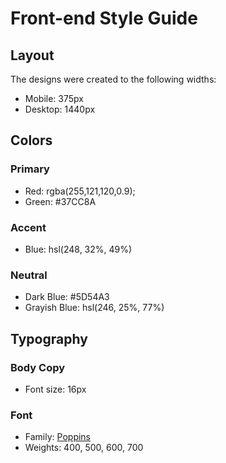 # Front-end Style Guide

## Layout

The designs were created to the following widths:

- Mobile: 375px
- Desktop: 1440px

## Colors

### Primary

- Red: rgba(255,121,120,0.9); 
- Green: #37CC8A

### Accent

- Blue: hsl(248, 32%, 49%)

### Neutral

- Dark Blue: #5D54A3 
- Grayish Blue: hsl(246, 25%, 77%)

## Typography

### Body Copy

- Font size: 16px

### Font

- Family: [Poppins](https://fonts.google.com/specimen/Poppins)
- Weights: 400, 500, 600, 700
